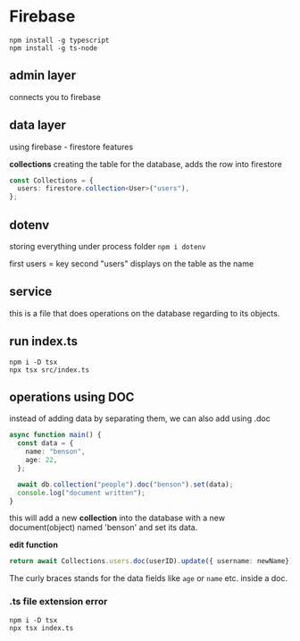 # Firebase
```
npm install -g typescript
npm install -g ts-node
```

## admin layer
connects you to firebase

## data layer
using firebase - firestore features

**collections** 
creating the table for the database, adds the row into firestore
```Typescript
const Collections = {
  users: firestore.collection<User>("users"),
};
```

## dotenv
storing everything under process folder
```npm i dotenv```

first users = key
second "users" displays on the table as the name

## service 
this is a file that does operations on the database regarding to its objects.

## run index.ts
```
npm i -D tsx
npx tsx src/index.ts
```

## operations using DOC
instead of adding data by separating them, we can also add using .doc
```Typescript
async function main() {
  const data = {
    name: "benson",
    age: 22,
  };

  await db.collection("people").doc("benson").set(data);
  console.log("document written");
}
```
this will add a new **collection** into the database with a new document(object) named 'benson' and
set its data.

**edit function**
```Typescript
return await Collections.users.doc(userID).update({ username: newName});
```
The curly braces stands for the data fields like ```age``` or ```name``` etc. inside a doc.

### .ts file extension error
```
npm i -D tsx
npx tsx index.ts
```

